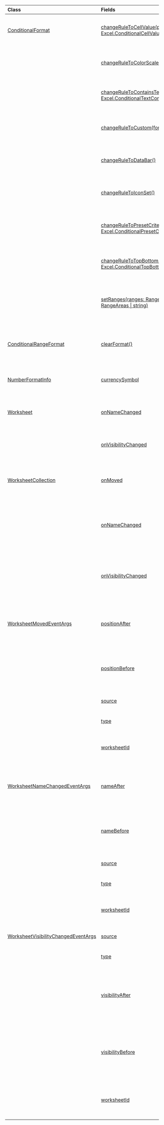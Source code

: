 | Class | Fields | Description |
|:---|:---|:---|
|[ConditionalFormat](/javascript/api/excel/excel.conditionalformat)|[changeRuleToCellValue(properties: Excel.ConditionalCellValueRule)](/javascript/api/excel/excel.conditionalformat#excel-excel-conditionalformat-changeruletocellvalue-member(1))|Change the conditional format rule type to cell value.|
||[changeRuleToColorScale()](/javascript/api/excel/excel.conditionalformat#excel-excel-conditionalformat-changeruletocolorscale-member(1))|Change the conditional format rule type to color scale.|
||[changeRuleToContainsText(properties: Excel.ConditionalTextComparisonRule)](/javascript/api/excel/excel.conditionalformat#excel-excel-conditionalformat-changeruletocontainstext-member(1))|Change the conditional format rule type to text comparison.|
||[changeRuleToCustom(formula: string)](/javascript/api/excel/excel.conditionalformat#excel-excel-conditionalformat-changeruletocustom-member(1))|Change the conditional format rule type to custom.|
||[changeRuleToDataBar()](/javascript/api/excel/excel.conditionalformat#excel-excel-conditionalformat-changeruletodatabar-member(1))|Change the conditional format rule type to data bar.|
||[changeRuleToIconSet()](/javascript/api/excel/excel.conditionalformat#excel-excel-conditionalformat-changeruletoiconset-member(1))|Change the conditional format rule type to icon set.|
||[changeRuleToPresetCriteria(properties: Excel.ConditionalPresetCriteriaRule)](/javascript/api/excel/excel.conditionalformat#excel-excel-conditionalformat-changeruletopresetcriteria-member(1))|Change the conditional format rule type to preset criteria.|
||[changeRuleToTopBottom(properties: Excel.ConditionalTopBottomRule)](/javascript/api/excel/excel.conditionalformat#excel-excel-conditionalformat-changeruletotopbottom-member(1))|Change the conditional format rule type to top/bottom.|
||[setRanges(ranges: Range \| RangeAreas \| string)](/javascript/api/excel/excel.conditionalformat#excel-excel-conditionalformat-setranges-member(1))|Set the ranges that the conditonal format rule is applied to.|
|[ConditionalRangeFormat](/javascript/api/excel/excel.conditionalrangeformat)|[clearFormat()](/javascript/api/excel/excel.conditionalrangeformat#excel-excel-conditionalrangeformat-clearformat-member(1))|Remove the format properties from a conditional format rule.|
|[NumberFormatInfo](/javascript/api/excel/excel.numberformatinfo)|[currencySymbol](/javascript/api/excel/excel.numberformatinfo#excel-excel-numberformatinfo-currencysymbol-member)|Gets the currency symbol for currency values.|
|[Worksheet](/javascript/api/excel/excel.worksheet)|[onNameChanged](/javascript/api/excel/excel.worksheet#excel-excel-worksheet-onnamechanged-member)|Occurs when the worksheet name is changed.|
||[onVisibilityChanged](/javascript/api/excel/excel.worksheet#excel-excel-worksheet-onvisibilitychanged-member)|Occurs when the worksheet visibility is changed.|
|[WorksheetCollection](/javascript/api/excel/excel.worksheetcollection)|[onMoved](/javascript/api/excel/excel.worksheetcollection#excel-excel-worksheetcollection-onmoved-member)|Occurs when a worksheet is moved within a workbook.|
||[onNameChanged](/javascript/api/excel/excel.worksheetcollection#excel-excel-worksheetcollection-onnamechanged-member)|Occurs when the worksheet name is changed in the worksheet collection.|
||[onVisibilityChanged](/javascript/api/excel/excel.worksheetcollection#excel-excel-worksheetcollection-onvisibilitychanged-member)|Occurs when the worksheet visibility is changed in the worksheet collection.|
|[WorksheetMovedEventArgs](/javascript/api/excel/excel.worksheetmovedeventargs)|[positionAfter](/javascript/api/excel/excel.worksheetmovedeventargs#excel-excel-worksheetmovedeventargs-positionafter-member)|Gets the new position of the worksheet, after the move.|
||[positionBefore](/javascript/api/excel/excel.worksheetmovedeventargs#excel-excel-worksheetmovedeventargs-positionbefore-member)|Gets the previous position of the worksheet, prior to the move.|
||[source](/javascript/api/excel/excel.worksheetmovedeventargs#excel-excel-worksheetmovedeventargs-source-member)|The source of the event.|
||[type](/javascript/api/excel/excel.worksheetmovedeventargs#excel-excel-worksheetmovedeventargs-type-member)|Gets the type of the event.|
||[worksheetId](/javascript/api/excel/excel.worksheetmovedeventargs#excel-excel-worksheetmovedeventargs-worksheetid-member)|Gets the ID of the worksheet that was moved.|
|[WorksheetNameChangedEventArgs](/javascript/api/excel/excel.worksheetnamechangedeventargs)|[nameAfter](/javascript/api/excel/excel.worksheetnamechangedeventargs#excel-excel-worksheetnamechangedeventargs-nameafter-member)|Gets the new name of the worksheet, after the name change.|
||[nameBefore](/javascript/api/excel/excel.worksheetnamechangedeventargs#excel-excel-worksheetnamechangedeventargs-namebefore-member)|Gets the previous name of the worksheet, before the name changed.|
||[source](/javascript/api/excel/excel.worksheetnamechangedeventargs#excel-excel-worksheetnamechangedeventargs-source-member)|The source of the event.|
||[type](/javascript/api/excel/excel.worksheetnamechangedeventargs#excel-excel-worksheetnamechangedeventargs-type-member)|Gets the type of the event.|
||[worksheetId](/javascript/api/excel/excel.worksheetnamechangedeventargs#excel-excel-worksheetnamechangedeventargs-worksheetid-member)|Gets the ID of the worksheet with the new name.|
|[WorksheetVisibilityChangedEventArgs](/javascript/api/excel/excel.worksheetvisibilitychangedeventargs)|[source](/javascript/api/excel/excel.worksheetvisibilitychangedeventargs#excel-excel-worksheetvisibilitychangedeventargs-source-member)|The source of the event.|
||[type](/javascript/api/excel/excel.worksheetvisibilitychangedeventargs#excel-excel-worksheetvisibilitychangedeventargs-type-member)|Gets the type of the event.|
||[visibilityAfter](/javascript/api/excel/excel.worksheetvisibilitychangedeventargs#excel-excel-worksheetvisibilitychangedeventargs-visibilityafter-member)|Gets the new visibility setting of the worksheet, after the visibility change.|
||[visibilityBefore](/javascript/api/excel/excel.worksheetvisibilitychangedeventargs#excel-excel-worksheetvisibilitychangedeventargs-visibilitybefore-member)|Gets the previous visibility setting of the worksheet, before the visibility change.|
||[worksheetId](/javascript/api/excel/excel.worksheetvisibilitychangedeventargs#excel-excel-worksheetvisibilitychangedeventargs-worksheetid-member)|Gets the ID of the worksheet whose visibility has changed.|
